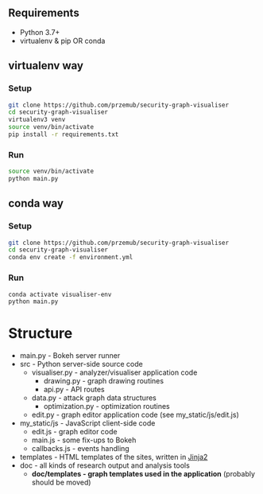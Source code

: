 ## Requirements
* Python 3.7+
* virtualenv & pip OR conda

## virtualenv way
### Setup
```sh
git clone https://github.com/przemub/security-graph-visualiser
cd security-graph-visualiser
virtualenv3 venv
source venv/bin/activate
pip install -r requirements.txt
```

### Run
```sh
source venv/bin/activate
python main.py
```

## conda way
### Setup
```sh
git clone https://github.com/przemub/security-graph-visualiser
cd security-graph-visualiser
conda env create -f environment.yml
```

### Run
```sh
conda activate visualiser-env
python main.py
```

# Structure

* main.py - Bokeh server runner
* src - Python server-side source code
    * visualiser.py - analyzer/visualiser application code
        * drawing.py - graph drawing routines
        * api.py - API routes
    * data.py - attack graph data structures
        * optimization.py - optimization routines
    * edit.py - graph editor application code (see my_static/js/edit.js)
* my_static/js - JavaScript client-side code
    * edit.js - graph editor code
    * main.js - some fix-ups to Bokeh
    * callbacks.js - events handling
* templates - HTML templates of the sites, written in [Jinja2](https://jinja.palletsprojects.com/en/2.10.x/)
* doc - all kinds of research output and analysis tools
    * **doc/templates - graph templates used in the application** (probably should be moved)
